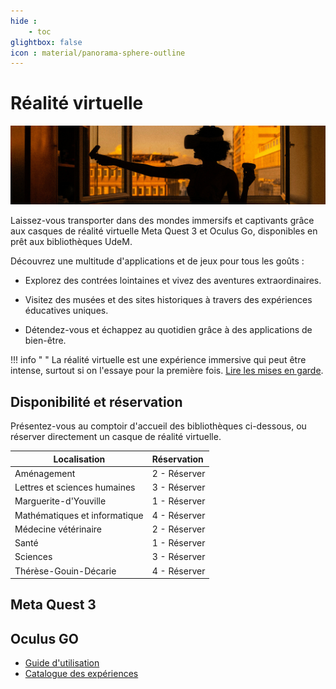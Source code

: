 ```yaml
---
hide :
    - toc
glightbox: false
icon : material/panorama-sphere-outline
---
```



<style>
  .md-content__button {
    display: none;
  }
</style>

# Réalité virtuelle

![Une personne avec un casque de réalité virtuelle](../../assets/images/creatives/vr-intro.jpg)

Laissez-vous transporter dans des mondes immersifs et captivants grâce aux casques de réalité virtuelle Meta Quest 3 et Oculus Go, disponibles en prêt aux bibliothèques UdeM.

Découvrez une multitude d'applications et de jeux pour tous les goûts :

- Explorez des contrées lointaines et vivez des aventures extraordinaires.

- Visitez des musées et des sites historiques à travers des expériences éducatives uniques.

- Détendez-vous et échappez au quotidien grâce à des applications de bien-être.
  
!!! info " "
    La réalité virtuelle est une expérience immersive qui peut être intense, surtout si on l'essaye pour la première fois. [Lire les mises en garde](mises-en-garde.md).

## Disponibilité et réservation

Présentez-vous au comptoir d'accueil des bibliothèques ci-dessous, ou réserver directement un casque de réalité virtuelle.

| Localisation   |      Réservation      |
|----------|:-------------|
| Aménagement | 2 - Réserver |
| Lettres et sciences humaines | 3 - Réserver |
| Marguerite-d'Youville | 1 - Réserver |
| Mathématiques et informatique| 4 - Réserver |
|Médecine vétérinaire| 2 - Réserver|
| Santé | 1 - Réserver |
| Sciences | 3 - Réserver |
| Thérèse-Gouin-Décarie | 4 - Réserver |

## Meta Quest 3

## Oculus GO

- [Guide d'utilisation](oculus-go.md)
- [Catalogue des expériences](catalogue.md)

